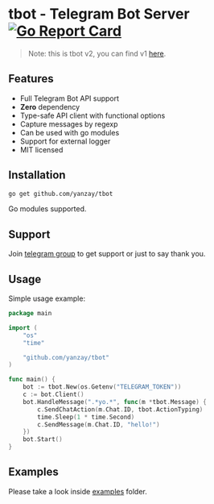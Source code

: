 # tbot - Telegram Bot Server [![Go Report Card](https://goreportcard.com/badge/github.com/yanzay/tbot)](https://goreportcard.com/report/github.com/yanzay/tbot)

> Note: this is tbot v2, you can find v1 [here](https://github.com/yanzay/tbot/tree/v1.0).

## Features

- Full Telegram Bot API support
- **Zero** dependency
- Type-safe API client with functional options
- Capture messages by regexp
- Can be used with go modules
- Support for external logger
- MIT licensed

## Installation

```bash
go get github.com/yanzay/tbot
```

Go modules supported.

## Support

Join [telegram group](https://t.me/tbotgo) to get support or just to say thank you.

## Usage

Simple usage example:

[embedmd]:# (examples/basic/main.go)
```go
package main

import (
	"os"
	"time"

	"github.com/yanzay/tbot"
)

func main() {
	bot := tbot.New(os.Getenv("TELEGRAM_TOKEN"))
	c := bot.Client()
	bot.HandleMessage(".*yo.*", func(m *tbot.Message) {
		c.SendChatAction(m.Chat.ID, tbot.ActionTyping)
		time.Sleep(1 * time.Second)
		c.SendMessage(m.Chat.ID, "hello!")
	})
	bot.Start()
}
```

## Examples

Please take a look inside [examples](https://github.com/yanzay/tbot/tree/master/examples) folder.
